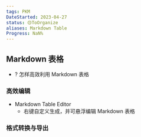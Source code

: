 ```yaml
---
tags: PKM
DateStarted: 2023-04-27
status: 🟡ToOrganize
aliases: Markdown Table
Progress: NaN%
---
```


## Markdown 表格

- ? 怎样高效利用 Markdown 表格

### 高效编辑

- Markdown Table Editor
  - 右键自定义生成，并可悬浮编辑 Markdown 表格

### 格式转换与导出
